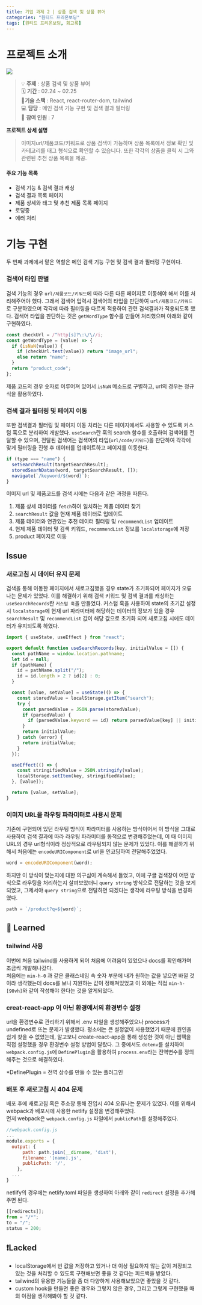```yaml
---
title: 기업 과제 2 | 상품 검색 및 상품 뷰어
categories: "원티드 프리온보딩"
tags: [원티드 프리온보딩, 회고록]
---
```


# 프로젝트 소개

![](https://images.velog.io/images/yeyo0x0/post/a34fee80-3071-45ad-893b-dd7cc1b0da4a/image.png)

> 💡 **주제** : 상품 검색 및 상품 뷰어<br>
> 🗓 **기간** : 02.24 ~ 02.25<br>
> 🔨**기술 스택** : React, react-router-dom, tailwind<br>
> 💻 **담당** : 메인 검색 기능 구현 및 검색 결과 필터링<br>
> 👤 **참여 인원** : 7

**프로젝트 상세 설명**

> 이미지url/제품코드/키워드로 상품 검색이 가능하며
> 상품 목록에서 정보 확인 및 카테고리를 태그 형식으로 확인할 수 있습니다. 또한 각각의 상품을 클릭 시 그와 관련된 추천 상품 목록을 제공.

#### 주요 기능 목록

- 검색 기능 & 검색 결과 캐싱
- 검색 결과 목록 페이지
- 제품 상세와 태그 및 추천 제품 목록 페이지
- 로딩중
- 에러 처리

# 기능 구현

두 번째 과제에서 맡은 역할은 메인 검색 기능 구현 및 검색 결과 필터링 구현이다.

### 검색어 타입 판별

검색 기능의 경우 `url/제품코드/키워드`에 따라 다른 다른 페이지로 이동해야 해서 이를 처리해주어야 했다. 그래서 검색어 입력시 검색어의 타입을 판단하여 `url/제품코드/키워드`로 구분하였으며 각각에 따라 필터링을 다르게 적용하여 관련 검색결과가 적용되도록 했다. 검색어 타입을 판단하는 것은 `getWordType` 함수를 만들어 처리했으며 아래와 같이 구현하였다.

```js
const checkUrl = /^http[s]?\:\/\//i;
const getWordType = (value) => {
  if (isNaN(value)) {
    if (checkUrl.test(value)) return "image_url";
    else return "name";
  }
  return "product_code";
};
```

제품 코드의 경우 숫자로 이루어져 있어서 `isNaN` 메소드로 구별하고, url의 경우는 정규식을 활용하였다.

### 검색 결과 필터링 및 페이지 이동

또한 검색결과 필터링 및 페이지 이동 처리는 다른 페이지에서도 사용할 수 있도록 커스텀 훅으로 분리하여 개발했다. `useSearch`란 훅의 search 함수를 호출하여 검색어를 전달할 수 있으며, 전달된 검색어는 검색어의 타입(`url/code/키워드`)을 판단하여 각각에 맞게 필터링을 진행 후 데이터를 업데이트하고 페이지를 이동한다.

```js
if (type === "name") {
  setSearchResult(targetSearchResult);
  storedSearhDatas(word, targetSearchResult, []);
  navigate(`/keyword/${word}`);
}
```

이미지 url 및 제품코드를 검색 시에는 다음과 같은 과정을 따른다.

1. 제품 상세 데이터를 `fetch`하여 일치하는 제품 데이터 찾기
2. `searchResult` 값을 현재 제품 데이터로 업데이트
3. 제품 데이터와 연관있는 추천 데이터 필터링 및 `recommendList` 업데이트
4. 현제 제품 데이터 및 검색 키워드, `recommendList` 정보를 `localstorage`에 저장
5. product 페이지로 이동

## Issue

### 새로고침 시 데이터 유지 문제

검색을 통해 이동한 페이지에서 새로고침했을 경우 state가 초기화되어 페이지가 오류나는 문제가 있었다. 이를 해결하기 위해 검색 키워드 및 검색 결과를 캐싱하는 `useSearchRecords`란 `커스텀 훅`을 만들었다. 커스텀 훅을 사용하여 state의 초기값 설정 시 `localstorage`에 현재 url 파라미터에 해당하는 데이터의 정보가 있을 경우 `searchResult` 및 `recommendList` 값이 해당 값으로 초기화 되어 새로고침 시에도 데이터가 유지되도록 하였다.

```js
import { useState, useEffect } from "react";

export default function useSearchRecords(key, initialValue = []) {
  const pathName = window.location.pathname;
  let id = null;
  if (pathName) {
    id = pathName.split("/");
    id = id.length > 2 ? id[2] : 0;
  }

  const [value, setValue] = useState(() => {
    const storedValue = localStorage.getItem("search");
    try {
      const parsedValue = JSON.parse(storedValue);
      if (parsedValue) {
        if (parsedValue.keyword == id) return parsedValue[key] || initialValue;
      }
      return initialValue;
    } catch (error) {
      return initialValue;
    }
  });

  useEffect(() => {
    const stringifiedValue = JSON.stringify(value);
    localStorage.setItem(key, stringifiedValue);
  }, [value]);

  return [value, setValue];
}
```

### 이미지 URL을 라우팅 파라미터로 사용시 문제

기존에 구현되어 있던 라우팅 방식이 파라미터를 사용하는 방식이어서 이 방식을 그대로 사용하여 검색 결과에 따라 라우팅 파라미터를 동적으로 변경해주었는데, 이 때 이미지 URL의 경우 url형식이라 정상적으로 라우팅되지 않는 문제가 있었다. 이를 해결하기 위해서 처음에는 `encodeURIComponent`로 url을 인코딩하여 전달해주었었다.

```js
word = encodeURIComponent(word);
```

하지만 이 방식이 맞는지에 대한 의구심이 계속해서 들었고, 이에 구글 검색창이 어떤 방식으로 라우팅을 처리하는지 살펴보았더니 `query string` 방식으로 전달하는 것을 보게 되었고, 그제서야 `query string`으로 전달하면 되겠다는 생각에 라우팅 방식을 변경하였다.

```js
path = `/product?q=${word}`;
```

## 📝 Learned

### tailwind 사용

이번에 처음 tailwind를 사용하게 되어 처음에 어려움이 있었으나 docs를 확인해가며 조금씩 개발해나갔다.  
처음에는 `min-h-0` 과 같은 클래스네임 속 숫자 부분에 내가 원하는 값을 넣으면 바뀔 것이라 생각했는데 docs를 보니 지원하는 값이 정해져있었고 이 외에는 직접 `min-h-[90vh]`와 같이 작성해야 한다는 것을 알게되었다.

### creat-react-app 이 아닌 환경에서의 환경변수 설정

url을 환경변수로 관리하기 위해서 .env 파일을 생성해주었으나 process가 undefined로 뜨는 문제가 발생했다. 평소에는 큰 설정없이 사용했었기 때문에 원인을 쉽게 찾을 수 없었는데, 알고보니 create-react-app을 통해 생성한 것이 아닌 웹팩을 직접 설정했을 경우 환경변수 설정 방법이 달랐다. 그 중에서도 `dotenv`를 설치하여 `webpack.config.js`에 `DefinePlugin`을 활용하여 `process.env`라는 전역변수를 정의해주는 것으로 해결하였다.

\*DefinePlugin = 전역 상수를 만들 수 있는 플러그인

### 배포 후 새로고침 시 404 문제

배포 후에 새로고침 혹은 주소창 통해 진입시 404 오류나는 문제가 있었다. 이를 위해서 webpack과 배포시에 사용한 netlify 설정을 변경해주었다.  
먼저 webpack은 `webpack.config.js` 파일에서 `publicPath`를 설정해주었다.

```js
//webpack.config.js
...
module.exports = {
  output: {
      path: path.join(__dirname, 'dist'),
      filename: '[name].js',
      publicPath: '/',
    },
  ...
}
```

netlify의 경우에는 netlify.toml 파일을 생성하여 아래와 같이 `redirect` 설정을 추가해주면 된다.

```js
[[redirects]];
from = "/*";
to = "/";
status = 200;
```

## ❗️Lacked

- localStorage에서 빈 값을 저장하고 있거나 더 이상 필요하지 않는 값이 저장되고 있는 것을 처리할 수 있도록 구현해보면 좋을 것 같다는 피드백을 받았다.
- tailwind의 유용한 기능들을 좀 더 다양하게 사용해보았으면 좋았을 것 같다.
- custom hook을 만들면 좋은 경우와 그렇지 않은 경우, 그리고 그렇게 구현했을 때의 이점을 생각해봐야 할 것 같다.

